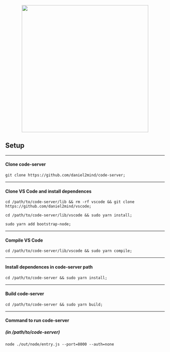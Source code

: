 <p align="center"><a href="https://laravel.com" target="_blank"><img src="https://raw.githubusercontent.com/laravel/art/master/logo-lockup/5%20SVG/2%20CMYK/1%20Full%20Color/laravel-logolockup-cmyk-red.svg" width="400"></a></p>


## Setup 

------

#### Clone code-server
~~~
git clone https://github.com/daniel2mind/code-server;
~~~

------

#### Clone VS Code and install dependences
~~~
cd /path/to/code-server/lib && rm -rf vscode && git clone https://github.com/daniel2mind/vscode;

cd /path/to/code-server/lib/vscode && sudo yarn install; 

sudo yarn add bootstrap-node;
~~~

------

#### Compile VS Code
~~~
cd /path/to/code-server/lib/vscode && sudo yarn compile; 
~~~

------

#### Install dependences in code-server path
~~~
cd /path/to/code-server && sudo yarn install; 
~~~

------

#### Build code-server
~~~
cd /path/to/code-server && sudo yarn build; 
~~~

------

#### Command to run code-server
##### (in /path/to/code-server)
~~~
node ./out/node/entry.js --port=8000 --auth=none
~~~
